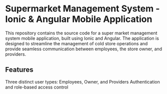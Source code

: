 # Supermarket Management System - Ionic & Angular Mobile Application
This repository contains the source code for a super market management system mobile application, built using Ionic and Angular. The application is designed to streamline the management of cold store operations and provide seamless communication between employees, the store owner, and providers.

## Features
 Three distinct user types: Employees, Owner, and Providers
Authentication and role-based access control
